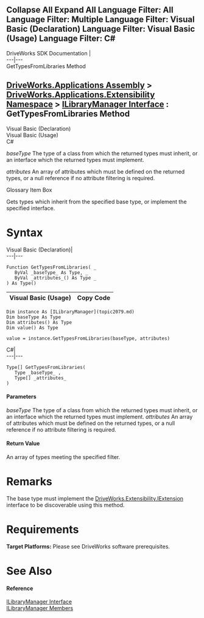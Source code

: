 Collapse All Expand All Language Filter: All  Language Filter: Multiple  Language Filter: Visual Basic (Declaration) Language Filter: Visual Basic (Usage) Language Filter: C#  
---  
DriveWorks SDK Documentation  |   
---|---  
GetTypesFromLibraries Method   
  
[DriveWorks.Applications Assembly](topic13.md) > [DriveWorks.Applications.Extensibility Namespace](topic1995.md) > [ILibraryManager Interface](topic2079.md) : GetTypesFromLibraries Method  
---  
  
Visual Basic (Declaration)    
Visual Basic (Usage)    
C# 

_baseType_
    The type of a class from which the returned types must inherit, or an interface which the returned types must implement.

_attributes_
    An array of attributes which must be defined on the returned types, or a null reference if no attribute filtering is required.

Glossary Item Box

Gets types which inherit from the specified base type, or implement the specified interface. 

# Syntax

Visual Basic (Declaration)|   
---|---  
      
    
    Function GetTypesFromLibraries( _
       ByVal _baseType_ As Type, _
       ByVal _attributes_() As Type _
    ) As Type()  
  
Visual Basic (Usage)| Copy Code  
---|---  
      
    
    Dim instance As [ILibraryManager](topic2079.md)
    Dim baseType As Type
    Dim attributes() As Type
    Dim value() As Type
     
    value = instance.GetTypesFromLibraries(baseType, attributes)  
  
C#|   
---|---  
      
    
    Type[] GetTypesFromLibraries( 
       Type _baseType_ ,
       Type[] _attributes_
    )  
  
#### Parameters

 _baseType_
    The type of a class from which the returned types must inherit, or an interface which the returned types must implement.
_attributes_
    An array of attributes which must be defined on the returned types, or a null reference if no attribute filtering is required.

#### Return Value

An array of types meeting the specified filter.

# Remarks

The base type must implement the [DriveWorks.Extensibility.IExtension](topic7152.md) interface to be discoverable using this method.

# Requirements

**Target Platforms:** Please see DriveWorks software prerequisites.

# See Also

#### Reference

[ILibraryManager Interface](topic2079.md)   
[ILibraryManager Members](topic2080.md)



